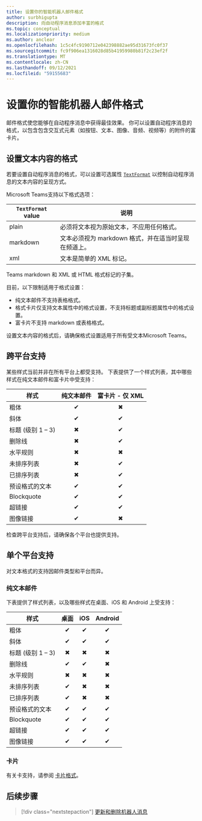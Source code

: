 ```yaml
---
title: 设置你的智能机器人邮件格式
author: surbhigupta
description: 向自动程序消息添加丰富的格式
ms.topic: conceptual
ms.localizationpriority: medium
ms.author: anclear
ms.openlocfilehash: 1c5c4fc9190712e042398882ae95d31673fc0f37
ms.sourcegitcommit: fc9f906ea1316028d85b41959980b81f2c23ef2f
ms.translationtype: MT
ms.contentlocale: zh-CN
ms.lasthandoff: 09/12/2021
ms.locfileid: "59155683"
---
```

# <a name="format-your-bot-messages"></a>设置你的智能机器人邮件格式

邮件格式使您能够在自动程序消息中获得最佳效果。 你可以设置自动程序消息的格式，以包含包含交互式元素（如按钮、文本、图像、音频、视频等）的附件的富卡片。

## <a name="format-text-content"></a>设置文本内容的格式

若要设置自动程序消息的格式，可以设置可选属性 [`TextFormat`](/bot-framework/dotnet/bot-builder-dotnet-create-messages#customizing-a-message) 以控制自动程序消息的文本内容的呈现方式。

Microsoft Teams支持以下格式选项：

| `TextFormat` value | 说明 |
| --- | --- |
| plain | 必须将文本视为原始文本，不应用任何格式。|
| markdown | 文本必须视为 markdown 格式，并在适当时呈现在频道上。 |
| xml | 文本是简单的 XML 标记。 |

Teams markdown 和 XML 或 HTML 格式标记的子集。

目前，以下限制适用于格式设置：

* 纯文本邮件不支持表格格式。
* 格式卡片仅支持文本属性中的格式设置，不支持标题或副标题属性中的格式设置。
* 富卡片不支持 markdown 或表格格式。

设置文本内容的格式后，请确保格式设置适用于所有受文本Microsoft Teams。

## <a name="cross-platform-support"></a>跨平台支持

某些样式当前并非在所有平台上都受支持。 下表提供了一个样式列表，其中哪些样式在纯文本邮件和富卡片中受支持：

| 样式                     | 纯文本邮件 | 富卡片 - 仅 XML |
| ---                       | :---: | :---: |
| 粗体                      | ✔ | ✖ |
| 斜体                    | ✔ | ✔ |
| 标题 (级别 1 &ndash; 3)  | ✖ | ✔ |
| 删除线             | ✖ | ✔ |
| 水平规则           | ✖ | ✖ |
| 未排序列表            | ✖ | ✔ |
| 已排序列表              | ✖ | ✔ |
| 预设格式的文本         | ✔ | ✔ |
| Blockquote                | ✔ | ✔ |
| 超链接                 | ✔ | ✔ |
| 图像链接                | ✔ | ✖ |

检查跨平台支持后，请确保各个平台也提供支持。

## <a name="support-by-individual-platform"></a>单个平台支持

对文本格式的支持因邮件类型和平台而异。

### <a name="text-only-messages"></a>纯文本邮件

下表提供了样式列表，以及哪些样式在桌面、iOS 和 Android 上受支持：

| 样式                     | 桌面 | iOS | Android |
| ---                       | :---: | :---: | :---: |
| 粗体                      | ✔ | ✔ | ✔ |
| 斜体                    | ✔ | ✔ | ✔ |
| 标题 (级别 1 &ndash; 3)  | ✖ | ✖ | ✖ |
| 删除线             | ✔ | ✔ | ✖ |
| 水平规则           | ✖ | ✖ | ✖ |
| 未排序列表            | ✔ | ✖ | ✖ |
| 已排序列表              | ✔ | ✖ | ✖ |
| 预设格式的文本         | ✔ | ✔ | ✔ |
| Blockquote                | ✔ | ✔ | ✔ |
| 超链接                 | ✔ | ✔ | ✔ |
| 图像链接                | ✔ | ✔ | ✔ |

### <a name="cards"></a>卡片

有关卡支持，请参阅 [卡片格式](~/task-modules-and-cards/cards/cards-format.md)。

## <a name="next-step"></a>后续步骤

> [!div class="nextstepaction"]
> [更新和删除机器人消息](~/bots/how-to/update-and-delete-bot-messages.md)
